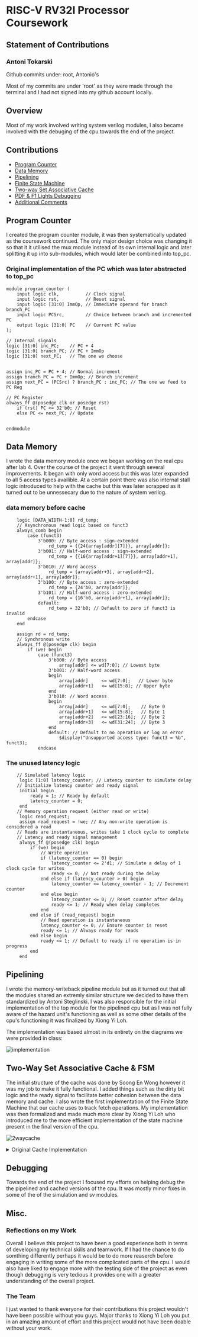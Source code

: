 # RISC-V RV32I Processor Coursework
## Statement of Contributions
### Antoni Tokarski

Github commits under: root, Antonio's

Most of my commits are under 'root' as they were made through the terminal and I had not signed into my github account locally.


## Overview

Most of my work involved writing system verilog modules, I also became involved with the debuging of the cpu towards the end of the project.

## Contributions

- [Program Counter](#program-counter)
- [Data Memory](#data-memory)
- [Pipelining](#pipelining)
- [Finite State Machine](#two-way-set-associative-cache--fsm)
- [Two-way Set Associative Cache](#two-way-set-associative-cache--fsm)
- [PDF & F1 Lights Debugging](#debugging)
- [Additional Comments](#misc)

## Program Counter

I created the program counter module, it was then systematically updated as the coursework continued. The only major design choice was changing it so that it it utilised the mux module instead of its own internal logic and later splitting it up into sub-modules, which would later be combined into top_pc.

### Original implementation of the PC which was later abstracted to top_pc 
```
module program_counter (
    input logic clk,          // Clock signal
    input logic rst,          // Reset signal 
    input logic [31:0] ImmOp, // Immediate operand for branch branch_PC
    input logic PCSrc,        // Choice between branch and incremented PC
    output logic [31:0] PC    // Current PC value
);

// Internal signals
logic [31:0] inc_PC;    // PC + 4
logic [31:0] branch_PC; // PC + ImmOp
logic [31:0] next_PC;   // The one we choose


assign inc_PC = PC + 4; // Normal increment
assign branch_PC = PC + ImmOp; // Branch increment
assign next_PC = (PCSrc) ? branch_PC : inc_PC; // The one we feed to PC Reg

// PC Register
always_ff @(posedge clk or posedge rst)
    if (rst) PC <= 32'b0; // Reset
    else PC <= next_PC; // Update


endmodule
```


## Data Memory

I wrote the data memory module once we began working on the real cpu after lab 4. Over the course of the project it went through several improvements. It began with only word access but this was later expanded to all 5 access types availible. At a certain point there was also internal stall logic introduced to help with the cache but this was later scrapped as it turned out to be unnessecary due to the nature of system verilog.

### data memory before cache
```
    logic [DATA_WIDTH-1:0] rd_temp;
    // Asynchronous read logic based on funct3
    always_comb begin
        case (funct3)
            3'b000: // Byte access : sign-extended
                rd_temp = {{24{array[addr][7]}}, array[addr]}; 
            3'b001: // Half-word access : sign-extended
                rd_temp = {{16{array[addr+1][7]}}, array[addr+1], array[addr]};
            3'b010: // Word access
                rd_temp = {array[addr+3], array[addr+2], array[addr+1], array[addr]};
            3'b100: // Byte access : zero-extended
                rd_temp = {24'b0, array[addr]};
            3'b101: // Half-word access : zero-extended
                rd_temp = {16'b0, array[addr+1], array[addr]};
            default: 
                rd_temp = 32'b0; // Default to zero if funct3 is invalid
        endcase
    end

    assign rd = rd_temp;
    // Synchronous write
    always_ff @(posedge clk) begin
        if (we) begin
            case (funct3)
                3'b000: // Byte access
                    array[addr] <= wd[7:0]; // Lowest byte
                3'b001: // Half-word access
                begin
                    array[addr]     <= wd[7:0];   // Lower byte
                    array[addr+1]   <= wd[15:8]; // Upper byte
                end
                3'b010: // Word access
                begin
                    array[addr]     <= wd[7:0];    // Byte 0
                    array[addr+1]   <= wd[15:8];   // Byte 1
                    array[addr+2]   <= wd[23:16];  // Byte 2
                    array[addr+3]   <= wd[31:24];  // Byte 3
                end
                default: // Default to no operation or log an error
                    $display("Unsupported access type: funct3 = %b", funct3);
            endcase
```

### The unused latency logic
```
    // Simulated latency logic
     logic [1:0] latency_counter; // Latency counter to simulate delay
    // Initialize latency counter and ready signal
     initial begin
         ready = 1; // Ready by default
         latency_counter = 0;
     end
    // Memory operation request (either read or write)
     logic read_request;
     assign read_request = !we; // Any non-write operation is considered a read
    // Reads are instantaneous, writes take 1 clock cycle to complete
    // Latency and ready signal management
     always_ff @(posedge clk) begin
         if (we) begin
             // Write operation
             if (latency_counter == 0) begin
                 latency_counter <= 2'd1; // Simulate a delay of 1 clock cycle for writes
                 ready <= 0; // Not ready during the delay
             end else if (latency_counter > 0) begin
                 latency_counter <= latency_counter - 1; // Decrement counter
             end else begin
                 latency_counter <= 0; // Reset counter after delay
                 ready <= 1; // Ready when delay completes
             end
         end else if (read_request) begin
             // Read operation is instantaneous
             latency_counter <= 0; // Ensure counter is reset
             ready <= 1; // Always ready for reads
         end else begin
             ready <= 1; // Default to ready if no operation is in progress
         end
     end
```


## Pipelining

I wrote the memory-writeback pipeline module but as it turned out that all the modules shared an extremly similar structure we decided to have them standardized by Antoni Steglinski. I was also responsible for the initial implementation of the top module for the pipelined cpu but as I was not fully aware of the hazard unit's functioning as well as some other details of the cpu's functioning it was finalized by Xiong Yi Loh.

The implementation was based almost in its entirety on the diagrams we were provided in class:

![implementation](/images/pipelinepc.png)


## Two-Way Set Associative Cache & FSM

The initial structure of the cache was done by Soong En Wong however it was my job to make it fully functional. I added things such as the dirty bit logic and the ready signal to facilitate better cohesion between the data memory and cache. I also wrote the first implementation of the Finite State Machine that our cache uses to track fetch operations. My implementation was then formalized and made much more clear by Xiong Yi Loh who introduced me to the more efficient implementation of the state machine present in the final version of the cpu.

![2waycache](/images/2waycache.png)

<details>

<summary>Original Cache Implementation</summary>

```
module data_mem_cache #(
        parameter ADDR_WIDTH = 32,
        parameter DATA_WIDTH = 32
    ) (
        input  logic clk,
        input  logic write_en,
        input  logic read_en,
        input  logic [2:0] addr_mode,
        input  logic [ADDR_WIDTH-1:0] addr,
        input  logic [DATA_WIDTH-1:0] write_data,
        output logic hit,
        output logic stall,
        output logic ready,
        output logic [DATA_WIDTH-1:0] out
    );
    typedef struct packed {
        logic valid;
        logic dirty;  // Indicates if the data has been written but not propagated to memory
        logic [26:0] tag;
        logic [31:0] data;
        logic lru;
    } cache_line;
    cache_line cache [2][4];  // 2 ways, 4 sets
    logic [DATA_WIDTH-1:0] read_data;
    logic [26:0] tag;
    logic [1:0] set;
    logic way_select;         // Determines which way to use for replacement
    logic fetch_in_progress;  // Indicates an ongoing memory fetch
    logic write_back_in_progress; // Indicates a dirty write-back is ongoing
    logic memory_ready;       // Signals when fetched or written data is valid
    logic [1:0] invalid_way;  // Tracks an invalid way in the set, if any
    logic [ADDR_WIDTH-1:0] evicted_addr; // Address for dirty-line write-back
    initial begin
        for (int i = 0; i < 2; i++) begin
            for (int j = 0; j < 4; j++) begin
                cache[i][j].valid = 0;
                cache[i][j].dirty = 0;
                cache[i][j].lru = 0;
                cache[i][j].tag = 27'b0;
                cache[i][j].data = 32'b0;
            end
        end
        fetch_in_progress = 0;
        write_back_in_progress = 0;
        memory_ready = 0;
    end
    // State tracking for stalls and ready signals
    assign stall = fetch_in_progress || write_back_in_progress;
    assign ready = !(fetch_in_progress || write_back_in_progress);
    // Address decoding
    always_comb begin
        way_select = 0; // Default value to avoid latch inference warning
        tag = addr[31:5];
        set = addr[4:3];
        // Check for cache hit in both ways
        if (cache[0][set].valid && cache[0][set].tag == tag) begin
            hit = 1;
            way_select = 0;
            out = cache[0][set].data;
        end else if (cache[1][set].valid && cache[1][set].tag == tag) begin
            hit = 1;
            way_select = 1;
            out = cache[1][set].data;
        end else begin
            hit = 0;
            out = 0;
        end
    end
    // Cache read/write and miss handling logic
    always_ff @(posedge clk) begin
        if (write_en && !fetch_in_progress && !write_back_in_progress) begin
            // Write to cache and propagate to memory
            if (hit) begin
                // Update cache data
                cache[way_select][set].data <= write_data;
                cache[way_select][set].dirty <= 1; // Mark as modified
                // Update LRU
                cache[way_select][set].lru <= 0;
                cache[~way_select][set].lru <= 1;
            end else begin
                // Miss: Select invalid way or use LRU
                if (!cache[0][set].valid) begin
                    way_select = 0;
                end else if (!cache[1][set].valid) begin
                    way_select = 1;
                end else begin
                    way_select = cache[0][set].lru;
                end
                // Handle dirty write-back if necessary
                if (cache[way_select][set].dirty) begin
                    write_back_in_progress <= 1;
                    evicted_addr <= {cache[way_select][set].tag, set, 3'b000};
                    memory_ready <= 0; // Await write-back completion
                end else begin
                    fetch_in_progress <= 1; // Stall until memory fetch is complete
                    memory_ready <= 0;  // Awaiting data validity
                end
            end
        end else if (read_en && !fetch_in_progress && !write_back_in_progress) begin
            if (!hit) begin
                // Miss: Select invalid way or use LRU
                if (!cache[0][set].valid) begin
                    way_select = 0;
                end else if (!cache[1][set].valid) begin
                    way_select = 1;
                end else begin
                    way_select = cache[0][set].lru;
                end
                // Handle dirty write-back if necessary
                if (cache[way_select][set].dirty) begin
                    write_back_in_progress <= 1;
                    evicted_addr <= {cache[way_select][set].tag, set, 3'b000};
                    memory_ready <= 0; // Await write-back completion
                end else begin
                    fetch_in_progress <= 1;
                    memory_ready <= 0;
                end
            end else begin
                // Read hit: Update LRU
                cache[way_select][set].lru <= 0;
                cache[~way_select][set].lru <= 1;
            end
        end
        // Handle write-back completion
        if (memory_ready && write_back_in_progress) begin
            write_back_in_progress <= 0;
            // Start fetching the required data after dirty write-back
            fetch_in_progress <= 1;
            memory_ready <= 0;
        end
        // Handle data fetch completion
        if (memory_ready && fetch_in_progress) begin
            // Update cache line
            cache[way_select][set].valid <= 1;
            cache[way_select][set].tag <= tag;
            cache[way_select][set].data <= read_data;
            cache[way_select][set].dirty <= 0;
            // Reset fetch state
            fetch_in_progress <= 0;
            // Update LRU
            cache[way_select][set].lru <= 0;
            cache[~way_select][set].lru <= 1;
        end
    end
    // Memory module interface for dirty-line write-back or data fetch
    data_memory data_mem_inst (
        .clk(clk),
        .funct3(addr_mode),
        .addr(write_back_in_progress ? evicted_addr : addr),
        .wd(write_back_in_progress ? cache[way_select][set].data : write_data),
        .we(write_back_in_progress || (write_en && !hit)), // Write to memory on dirty eviction or write miss
        .rd(read_data),
        .ready(memory_ready)
    );
endmodule
```

</details>


## Debugging

Towards the end of the project I focused my efforts on helping debug the the pipelined and cached versions of the cpu. It was mostly minor fixes in some of the of the simulation and sv modules.


## Misc.

### Reflections on my Work
Overall I believe this project to have been a good experience both in terms of developing my technical skills and teamwork. If I had the chance to do somthing differently perhaps it would be to do more reaserch before engaging in writing some of the more complicated parts of the cpu. I would also have liked to engage more with the testing side of the project as even though debugging is very tedious it provides one with a greater understanding of the overall project.

### The Team
I just wanted to thank everyone for their contributions this project wouldn't have been possible without you guys. Major thanks to Xiong Yi Loh you put in an amazing amount of effort and this project would not have been doable without your work.



